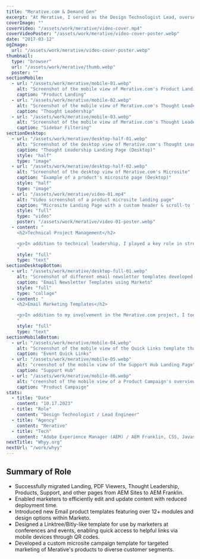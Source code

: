 ```yaml
---
title: "Merative.com & Demand Gen"
excerpt: "At Merative, I served as the Design Technologist Lead, overseeing the migration of merative.com pages from AEM Sites to AEM Franklin, a new content management system (CMS) concept that allows users to populate their page content directly from common word processors, like Microsoft Word or Google Docs.  In close collaboration with the Demand Services team, we executed a seamless transition, with a primary focus on enhancing speed, efficiency, and web performance to meet Merative's branding and marketing needs. Below are some key aspects of the migration work:"
coverImage: ""
coverVideo: "/assets/work/merative/video-cover.mp4"
coverVideoPoster: "/assets/work/merative/video-cover-poster.webp"
date: "2017-03-12"
ogImage:
  url: "/assets/work/merative/video-cover-poster.webp"
thumbnail:
  type: "browser"
  url: "/assets/work/merative/thumb.webp"
  poster: ""
sectionMobile:
  - url: "/assets/work/merative/mobile-01.webp"
    alt: "Screenshot of the mobile view of Merative.com's Product Landing page"
    caption: "Product Landing"
  - url: "/assets/work/merative/mobile-02.webp"
    alt: "Screenshot of the mobile view of Merative.com's Thought Leadership Landing Page"
    caption: "Thought Leadership"
  - url: "/assets/work/merative/mobile-03.webp"
    alt: "Screenshot of the mobile view of Merative.com's Thought Leadership Sidebar Filtering"
    caption: "Sidebar Filtering"
sectionDesktop:
  - url: "/assets/work/merative/desktop-half-01.webp"
    alt: "Screenshot of the desktop view of Merative.com's Thought Leadership"
    caption: "Thought Leadership Landing Page (Desktop)"
    style: "half"
    type: "image"
  - url: "/assets/work/merative/desktop-half-02.webp"
    alt: "Screenshot of the desktop view of Merative.com's Microsite"
    caption: "Example of a product's microsite page (Desktop)"
    style: "half"
    type: "image"
  - url: "/assets/work/merative/video-01.mp4"
    alt: "Video screenshot of a product microsite landing page"
    caption: "Microsite Landing Page with a custom header & scroll-to feature"
    style: "full"
    type: "video"
    poster: "/assets/work/merative/video-01-poster.webp"
  - content: "
    <h2>Technical Project Management</h2>

    <p>In addition to technical leadership, I played a key role in streamlining our project management process by efficiently triaging requests from marketers and facilitating sprint planning through the JIRA board. I also actively contributed to the transition by coding day-to-day tasks, ensuring the successful migration to AEM Franklin as well managed offshore contractors to implement coding standards.</p>
    "
    style: "full"
    type: "text"
sectionDesktopBottom:
  - url: "/assets/work/merative/desktop-full-01.webp"
    alt: "Screenshot of different email newsletter templates developed in Marketo"
    caption: "Email Newsletter Templates using Marketo"
    style: "full"
    type: "collage"
  - content: "
    <h2>Email Marketing Templates</h2>

    <p>In addition to my involvement in the Merative.com project, I took the initiative to enhance our Email Marketing Newsletters. This involved creating 12+ new modules within Marketo, enabling marketers to design a variety of layouts adhering to the Merative Design System. These modules were specifically designed for crafting newsletters and email marketing materials related to our events and Super-Six products, providing greater flexibility and efficiency in our marketing efforts.</p>
    "
    style: "full"
    type: "text"
sectionMobileBottom:
  - url: "/assets/work/merative/mobile-04.webp"
    alt: "Screenshot of the mobile view of the Quick Links template that's used for Merative's Events"
    caption: "Event Quick Links"
  - url: "/assets/work/merative/mobile-05.webp"
    alt: "creenshot of the mobile view of the Support Hub Landing Page"
    caption: "Support Hub"
  - url: "/assets/work/merative/mobile-06.webp"
    alt: "creenshot of the mobile view of a Product Campaign's overview section"
    caption: "Product Campaign"
stats:
  - title: "Date"
    content: "10.17.2023"
  - title: "Role"
    content: "Design Technologist / Lead Engineer"
  - title: "Agency"
    content: "Merative"
  - title: "Tech"
    content: "Adobe Experience Manager (AEM) / AEM Franklin, CSS, Javascript, Email Marketing (Marketo)"
nextTitle: "Whyy.org"
nextUrl: "/work/whyy"
---
```


## Summary of Role

- Successfully migrated Landing, PDF Viewers, Thought Leadership, Products, Support, and other pages from AEM Sites to AEM Franklin.
- Enabled marketers to efficiently edit and update content with reduced deployment time.
- Introduced new Email product templates featuring over 12+ modules and design options within Marketo.
- Designed a Linktree/Bitly-like template for use by marketers at conferences and events, enabling quick access to helpful links via mobile devices through QR codes.
- Developed a custom microsite campaign template for targeted marketing of Merative's products to diverse customer segments.